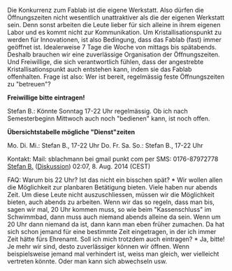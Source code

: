 <onlyinclude> </onlyinclude> Die Konkurrenz zum Fablab ist die eigene
Werkstatt.
Also dürfen die Öffnungszeiten nicht wesentlich unattraktiver als die
der eigenen Werkstatt sein.
Denn sonst arbeiten die Leute lieber für sich alleine in ihrem eigenen
Labor und es kommt nicht zur Kommunikation.
Um Kristallisationspunkt zu werden für Innovationen, ist also Bedingung,
dass das Fablab (fast) immer geöffnet ist.
Idealerweise 7 Tage die Woche von mittags bis spätabends.
Deshalb brauchen wir eine zuverlässige Organisation der
Öffnungszeiten.
Und Freiwillige, die sich verantwortlich fühlen, dass der angestrebte
Kristallisationspunkt auch entstehen kann, indem sie das Fablab
offenhalten.
Frage ist also: Wer ist bereit, regelmässig feste Öffnungszeiten zu
"betreuen"?

**Freiwillige bitte eintragen\!**

Stefan B.: Könnte Sonntag 17-22 Uhr regelmässig. Ob ich nach
Semesterbeginn Mittwoch auch noch "bedienen" kann, ist noch offen.

**Übersichtstabelle mögliche "Dienst"zeiten**

Mo.
Di.
Mi.: Stefan B., 17-22 Uhr
Do.
Fr.
Sa.
So.: Stefan B., 17-22 Uhr

Kontakt: Mail: sblachmann bei gmail punkt com
per SMS: 0176-87972778
[Stefan B.](Benutzer:Stefan_B. "wikilink")
([Diskussion](Benutzer_Diskussion:Stefan_B. "wikilink")) 02:07, 8. Aug.
2014 (CEST)

FAQ:
Warum bis 22 Uhr? Ist das nicht ein bisschen spät?
\* Wir wollen allen die Möglichkeit zur planbaren Betätigung bieten.
Viele haben nur abends Zeit. Um diese Leute nicht auszuschliessen,
müssen wir die Möglichkeit bieten, auch abends zu arbeiten. Wenn wir
das so regeln, dass man bis, sagen wir mal, 20 Uhr kommen muss, so wie
beim "Kassenschluss" im Schwimmbad, dann muss auch niemand abends
alleine da sein. Wenn um 20 Uhr dann niemand da ist, dann kann man eben
früher zumachen.
Da hat sich schon jemand für eine bestimmte Zeit eingetragen, in der ich
immer Zeit hätte fürs Ehrenamt. Soll ich mich trotzdem auch eintragen?
\* Ja, bitte\! Je mehr wir sind, desto zuverlässiger können wir öffnen.
Wenn beispielsweise jemand mal verhindert ist, weiss man gleich, wer
vielleicht vertreten könnte. Oder man kann sich abwechseln usw.